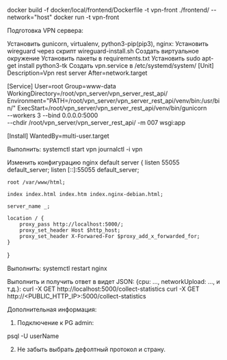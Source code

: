 docker build -f docker/local/frontend/Dockerfile -t vpn-front ./frontend/ --network="host" 
docker run -t vpn-front



Подготовка VPN сервера:

Установить gunicorn, virtualenv, python3-pip(pip3), nginx:
Установить wireguard через скрипт wireguard-install.sh
Создать виртуальное окружение
Установить пакеты в requirements.txt
Установить sudo apt-get install python3-tk
Создать vpn.service в /etc/systemd/system/
[Unit]
Description=Vpn rest server
After=network.target

[Service]
User=root
Group=www-data
WorkingDirectory=/root/vpn_server/vpn_server_rest_api/
Environment="PATH=/root/vpn_server/vpn_server_rest_api/venv/bin:/usr/bin/"
ExecStart=/root/vpn_server/vpn_server_rest_api/venv/bin/gunicorn \
    --workers 3 --bind 0.0.0.0:5000 \
     --chdir /root/vpn_server/vpn_server_rest_api/  -m 007 wsgi:app

[Install]
WantedBy=multi-user.target

Выполнить:
systemctl start vpn
journalctl -i vpn

Изменить конфигурацию nginx default
server {
    listen 55055 default_server;
    listen [::]:55055 default_server;

    root /var/www/html;

    index index.html index.htm index.nginx-debian.html;

    server_name _;

    location / {
        proxy_pass http://localhost:5000/;
        proxy_set_header Host $http_host;
        proxy_set_header X-Forwared-For $proxy_add_x_forwarded_for;
    }
}


Выполнить:
systemctl restart nginx

Выполнить и получить ответ в видет JSON: {cpu: ..., networkUpload: ..., и т.д.}:
curl -X GET http://localhost:5000/collect-statistics
curl -X GET http://<PUBLIC_HTTP_IP>:5000/collect-statistics



Дополнительная информация:

1. Подключение к PG admin:

psql -U userName


2. Не забыть выбрать дефолтный протокол и страну.